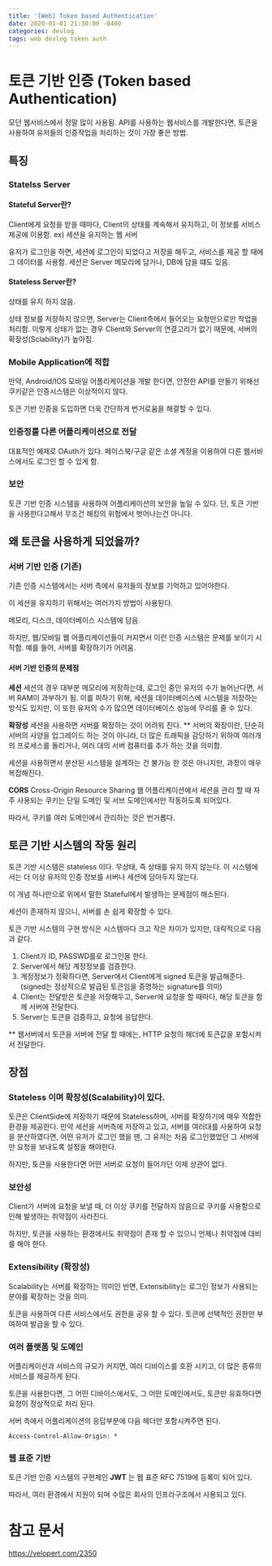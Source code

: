 ```yaml
---
title: '[Web] Token based Authentication'
date: 2020-01-01 21:30:00 -0400
categories: devlog
tags: web devlog token auth
---
```


# 토큰 기반 인증 (Token based Authentication)

모던 웹서비스에서 정말 많이 사용됨. API를 사용하는 웹서비스를 개발한다면, 토큰을 사용하여 유저들의 인증작업을 처리하는 것이 가장 좋은 방법.

## 특징

### Statelss Server

#### Stateful Server란?

Client에게 요청을 받을 때마다, Client의 상태를 계속해서 유지하고, 이 정보를 서비스 제공에 이용함. ex) 세션을 유지하는 웹 서버

유저가 로그인을 하면, 세션에 로그인이 되었다고 저장을 해두고, 서비스를 제공 할 때에 그 데이터를 사용함. 세션은 Server 메모리에 담거나, DB에 담을 떄도 있음.

#### Stateless Server란?

상태를 유지 하지 않음.

상태 정보를 저장하지 않으면, Server는 Client측에서 들어오는 요청만으로만 작업을 처리함. 이렇게 상태가 없는 경우 Client와 Server의 연결고리가 없기 때문에, 서버의 확장성(Sclability)가 높아짐.

### Mobile Application에 적합

만약, Android/IOS 모바일 어플리케이션을 개발 한다면, 안전한 API를 만들기 위해선 쿠키같은 인증시스템은 이상적이지 않다.

토큰 기반 인증을 도입하면 더욱 간단하게 번거로움을 해결할 수 있다.

### 인증정를 다른 어플리케이션으로 전달

대표적인 예제로 OAuth가 있다. 페이스북/구글 같은 소셜 계정을 이용하여 다른 웹서비스에서도 로그인 할 수 있게 함.

### 보안

토큰 기반 인증 시스템을 사용하여 어플리케이션의 보안을 높일 수 있다. 단, 토큰 기반을 사용한다고해서 무조건 해킹의 위험에서 벗어나는건 아니다.

## 왜 토큰을 사용하게 되었을까?

### 서버 기반 인증 (기존)

기존 인증 시스템에서는 서버 측에서 유저들의 정보를 기억하고 있어야한다.

이 세션을 유지하기 위해서는 여러가지 방법이 사용된다.

메모리, 디스크, 데이터베이스 시스템에 담음.

하지만, 웹/모바일 웹 어플리케이션들이 커지면서 이런 인증 시스템은 문제를 보이기 시작함. 예를 들어, 서버를 확장하기가 어려움.

#### 서버 기반 인증의 문제점

**세션** 세션의 경우 대부분 메모리에 저장하는데, 로그인 중인 유저의 수가 늘어난다면, 서버 RAM이 과부하가 됨. 이를 피하기 위해, 세션을 데이터베이스에 시스템을 저장하는 방식도 있지만, 이 또한 유저의 수가 많으면 데이터베이스 성능에 무리를 줄 수 있다.

**확장성** 세션을 사용하면 서버를 확장하는 것이 어려워 진다. \*\* 서버의 확장이란, 단순히 서버의 사양을 업그레이드 하는 것이 아니라, 더 많은 트래픽을 감당하기 위하여 여러개의 프로세스를 돌리거나, 여러 대의 서버 컴퓨터를 추가 하는 것을 의미함.

세션을 사용하면서 분산된 시스템을 설계하는 건 불가능 한 것은 아니지만, 과정이 매우 복잡해진다.

**CORS** Cross-Origin Resource Sharing 웹 어플리케이션에서 세션을 관리 할 때 자주 사용되는 쿠키는 단일 도메인 및 서브 도메인에서만 작동하도록 되어있다.

따라서, 쿠키를 여러 도메인에서 관리하는 것은 번거롭다.

## 토큰 기반 시스템의 작동 원리

토큰 기반 시스템은 stateless 이다. 무상태, 즉 상태를 유지 하지 않는다. 이 시스템에서는 더 이상 유저의 인증 정보를 서버나 세션에 담아두지 않는다.

이 개념 하나만으로 위에서 말한 Stateful에서 발생하는 문제점이 해소된다.

세션이 존재하지 않으니, 서버를 손 쉽게 확장할 수 있다.

토큰 기반 시스템의 구현 방식은 시스템마다 크고 작은 차이가 있지만, 대략적으로 다음과 같다.

1. Client가 ID, PASSWD를로 로그인을 한다.
2. Server에서 해당 계정정보를 검증한다.
3. 계정정보가 정확하다면, Server에서 Client에게 signed 토큰을 발급해준다. (signed는 정상적으로 발급된 토큰임을 증명하는 signature를 의미)
4. Client는 전달받은 토큰을 저장해두고, Server에 요청을 할 때마다, 해당 토큰을 함께 서버에 전달한다.
5. Server는 토큰을 검증하고, 요청에 응답한다.

\*\* 웹서버에서 토큰을 서버에 전달 할 때에는, HTTP 요청의 헤더에 토큰값을 포함시켜서 전달한다.

## 장점

### Stateless 이며 확장성(Scalability)이 있다.

토큰은 ClientSide에 저장하기 때문에 Stateless하며, 서버를 확장하기에 매우 적합한 환경을 제공한다. 만약 세션을 서버측에 저장하고 있고, 서버를 여러대를 사용하여 요청을 분산하였다면, 어떤 유저가 로그인 했을 땐, 그 유저는 처음 로그인했었던 그 서버에만 요청을 보내도록 설정을 해야한다.

하지만, 토큰을 사용한다면 어떤 서버로 요청이 들어가던 이제 상관이 없다.

### 보안성

Client가 서버에 요청을 보낼 때, 더 이상 쿠키를 전달하지 않음으로 쿠키를 사용함으로 인해 발생하는 취약점이 사라진다.

하지만, 토큰을 사용하는 환경에서도 취약점이 존재 할 수 있으니 언제나 취약점에 대비를 해야 한다.

### Extensibility (확장성)

Scalability는 서버를 확장하는 의미인 반면, Extensibility는 로그인 정보가 사용되는 분야를 확장하는 것을 의미.

토큰을 사용하여 다른 서비스에서도 권한을 공유 할 수 있다. 토큰에 선택적인 권한만 부여하여 발급을 할 수 있다.

### 여러 플랫폼 및 도메인

어플리케이션과 서비스의 규모가 커지면, 여러 디바이스를 호환 시키고, 더 많은 종류의 서비스를 제공하게 된다.

토큰을 사용한다면, 그 어떤 디바이스에서도, 그 어떤 도메인에서도, 토큰만 유효하다면 요청이 정상적으로 처리 된다.

서버 측에서 어플리케이션의 응답부분에 다음 헤더만 포함시켜주면 된다.

```
Access-Control-Allow-Origin: *
```

### 웹 표준 기반

토큰 기반 인증 시스템의 구현체인 **JWT** 는 웹 표준 RFC 7519에 등록이 되어 있다.

따라서, 여러 환경에서 지원이 되며 수많은 회사의 인프라구조에서 사용되고 있다.

# 참고 문서

https://velopert.com/2350
